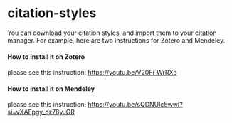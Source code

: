 # citation-styles
You can download your citation styles, and import them to your citation manager. For example, here are two instructions for Zotero and Mendeley.  
#### How to install it on Zotero
please see this instruction: https://youtu.be/V20Fi-WrRXo
#### How to install it on Mendeley
please see this instruction: https://youtu.be/sQDNUlc5wwI?si=vXAFpgy_cz78yJGR

